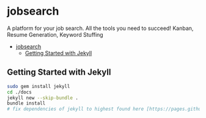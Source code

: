 # jobsearch

A platform for your job search. All the tools you need to succeed! Kanban, Resume Generation, Keyword Stuffing

- [jobsearch](#jobsearch)
  - [Getting Started with Jekyll](#getting-started-with-jekyll)

## Getting Started with Jekyll

```bash
sudo gem install jekyll
cd ./docs
jekyll new --skip-bundle .
bundle install
# fix dependencies of jekyll to highest found here [https://pages.github.com/versions/](https://pages.github.com/versions/)
```